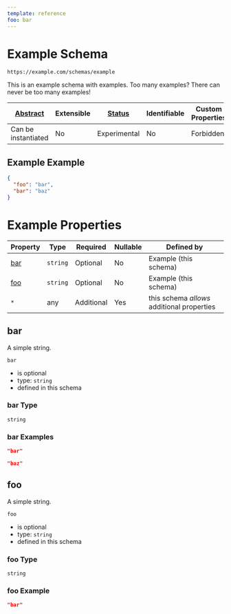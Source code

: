 ```yaml
---
template: reference
foo: bar
---
```


# Example Schema

```
https://example.com/schemas/example
```

This is an example schema with examples. Too many examples? There can never be too many examples!

| [Abstract](../abstract.md) | Extensible | [Status](../status.md) | Identifiable | Custom Properties | Additional Properties | Defined In |
|----------------------------|------------|------------------------|--------------|-------------------|-----------------------|------------|
| Can be instantiated | No | Experimental | No | Forbidden | Permitted | [example.schema.json](example.schema.json) |

## Example Example
```json
{
  "foo": "bar",
  "bar": "baz"
}
```

# Example Properties

| Property | Type | Required | Nullable | Defined by |
|----------|------|----------|----------|------------|
| [bar](#bar) | `string` | Optional  | No | Example (this schema) |
| [foo](#foo) | `string` | Optional  | No | Example (this schema) |
| `*` | any | Additional | Yes | this schema *allows* additional properties |

## bar

A simple string.

`bar`

* is optional
* type: `string`
* defined in this schema

### bar Type


`string`






### bar Examples

```json
"bar"
```

```json
"baz"
```



## foo

A simple string.

`foo`

* is optional
* type: `string`
* defined in this schema

### foo Type


`string`






### foo Example

```json
"bar"
```

